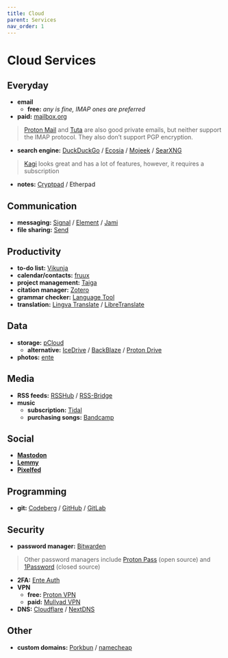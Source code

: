 ```yaml
---
title: Cloud
parent: Services
nav_order: 1
---
```

# Cloud Services

## Everyday

- **email** 
	- **free:** *any is fine, IMAP ones are preferred*
- **paid:** [mailbox.org](https://mailbox.org)

> [Proton Mail](https://proton.me/mail) and [Tuta](https://tuta.com) are also good private emails, but neither support the IMAP protocol. They also don’t support PGP encryption.

- **search engine:** [DuckDuckGo](https://duckduckgo.com) / [Ecosia](https://ecosia.org) / [Mojeek](https://mojeek.com) / [SearXNG](https://searx.space/)

> [Kagi](https://kagi.com) looks great and has a lot of features, however, it requires a subscription

- **notes:** [Cryptpad](https://cryptpad.org/instances/) / Etherpad

## Communication

- **messaging:** [Signal](https://signal.org) / [Element](https://element.io) / [Jami](https://jami.net)
- **file sharing:** [Send](https://send.vis.ee)

## Productivity

- **to-do list:** [Vikunja](https://vikunja.io)
- **calendar/contacts:** [fruux](https://fruux.com)
- **project management:** [Taiga](https://taiga.io)
- **citation manager:** [Zotero](https://www.zotero.org)
- **grammar checker:** [Language Tool](https://languagetool.org)
- **translation:** [Lingva Translate](https://lingva.ml) / [LibreTranslate](https://libretranslate.com)

## Data

- **storage:** [pCloud](https://www.pcloud.com)
	- **alternative:** [IceDrive](https://icedrive.net) / [BackBlaze](https://www.backblaze.com) / [Proton Drive](https://proton.me/drive)
- **photos:** [ente](https://ente.io)

## Media

- **RSS feeds:** [RSSHub](https://rsshub.app) / [RSS-Bridge](https://github.com/RSS-Bridge/rss-bridge)
- **music** 
	- **subscription:** [Tidal](https://tidal.com)
	- **purchasing songs:** [Bandcamp](https://bandcamp.com)

## Social

- [**Mastodon**](https://joinmastodon.org/servers)
- [**Lemmy**](https://join-lemmy.org/instances)
- [**Pixelfed**](https://pixelfed.org/servers)

## Programming

- **git:** [Codeberg](https://codeberg.org) / [GitHub](https://github.com) / [GitLab](https://gitlab.com)

## Security

- **password manager:** [Bitwarden](https://bitwarden.com)

> Other password managers include [Proton Pass](https://proton.me/pass) (open source) and [1Password](https://1password.com) (closed source)

- **2FA:** [Ente Auth](https://ente.io/auth)
- **VPN** 
	- **free:** [Proton VPN](https://protonvpn.com)
	- **paid:** [Mullvad VPN](https://mullvad.net/vpn)
- **DNS:** [Cloudflare](https://www.cloudflare.com) / [NextDNS](https://nextdns.io)

## Other

- **custom domains:** [Porkbun](https://porkbun.com) / [namecheap](https://namecheap.com)

